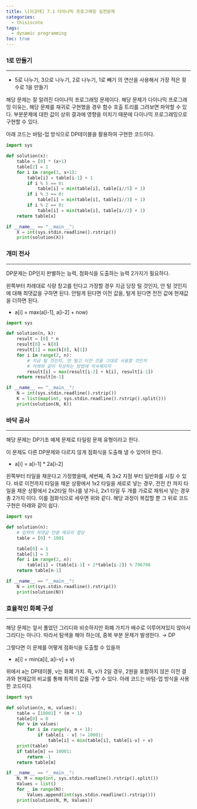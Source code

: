 ```yaml
---
title: \[이코테] 7.1 다이나믹 프로그래밍 실전문제
categories: 
  - thisiscote
tags: 
  - dynamic programming
toc: true
---
```


### 1로 만들기

---

- 5로 나누기, 3으로 나누기, 2로 나누기, 1로 빼기 의 연산을 사용해서 가장 적은 횟수로 1을 만들기

해당 문제는 잘 알려진 다이나믹 프로그래밍 문제이다. 해당 문제가 다이나믹 프로그래밍 이유는, 해당 문제를 재귀로 구현했을 경우 함수 호출 트리를 그려보면 파악할 수 있다. 부분문제에 대한 값이 상위 결과에 영향을 미치기 때문에 다이나믹 프로그래밍으로 구현할 수 있다.

아래 코드는 바텀-업 방식으로 DP테이블을 활용하여 구현한 코드이다.

```python
import sys

def solution(x):
    table = [0] * (x+1)
    table[2] = 1
    for i in range(3, x+1):
        table[i] = table[i-1] + 1
        if i % 5 == 0:
            table[i] = min(table[i], table[i//5] + 1)
        if i % 3 == 0:
            table[i] = min(table[i], table[i//3] + 1)
        if i % 2 == 0:
            table[i] = min(table[i], table[i//2] + 1)
    return table[x]

if __name__ == "__main__":
    X = int(sys.stdin.readline().rstrip())
    print(solution(X))
```

### 개미 전사

---

DP문제는 DP인지 판별하는 능력, 점화식을 도출하는 능력 2가지가 필요하다.

왼쪽부터 차례대로 식량 창고를 턴다고 가정할 경우 지금 당장 털 것인지, 안 털 것인지에 대해 최댓값을 구하면 된다. 안털게 된다면 이전 값을, 털게 된다면 전전 값에 현재값을 더하면 된다.

- a[i] = max(a[i-1], a[i-2] + now)

```python
import sys

def solution(n, k):
    result = [0] * n
    result[0] = k[0]
    result[1] = max(k[0], k[1])
    for i in range(2, n):
        # 지금 털 것인지, 안 털고 이전 것을 그대로 사용할 것인지
        # 아래와 같이 작성하는 방법에 익숙해지자
        result[i] = max(result[i-2] + k[i], result[i-1])
    return result[n-1]

if __name__ == "__main__":
    N = int(sys.stdin.readline().rstrip())
    K = list(map(int, sys.stdin.readline().rstrip().split()))
    print(solution(N, K))
```

### 바닥 공사

---

해당 문제는 DP기초 예제 문제로 타일링 문제 유형이라고 한다. 

이 문제도 다른 DP문제와 다르지 않게 점화식을 도출해 낼 수 있어야 한다.

- a[i] = a[i-1] * 2a[i-2]

왼쪽부터 타일을 채운다고 가정했을때, 세번째, 즉 3x2 지점 부터 일반화를 시킬 수 있다. 바로 이전까지 타일을 채운 상황에서 1x2 타일을 세로로 넣는 경우, 전전 칸 까지 타일을 채운 상황에서 2x2타일 하나를 넣거나, 2x1 타일 두 개를 가로로 채워서 넣는 경우 총 2가지 이다. 이를 점화식으로 세우면 위와 같다. 해당 과정이 복잡할 뿐 그 뒤로 코드 구현은 아래와 같이 쉽다.

```python
import sys

def solution(n):
    # 입력의 최댓값 만큼 메모리 할당
    table = [0] * 1001

    table[0] = 1
    table[1] = 3
    for i in range(2, n):
        table[i] = (table[i-1] + 2*table[i-2]) % 796796
    return table[n-1]

if __name__ == "__main__":
    N = int(sys.stdin.readline().rstrip())
    print(solution(N))
```

### 효율적인 화폐 구성

---

해당 문제는 앞서 풀었던 그리디와 비슷하지만 화폐 가치가 배수로 이루어져있지 않아서 그리디는 아니다. 따라서 탐색을 해야 하는데, 중복 부분 문제가 발생한다. → DP

그렇다면 이 문제를 어떻게 점화식을 도출할 수 있을까

- a[i] = min(a[i], a[i-v] + v)

위에서 a는 DP테이블, v는 화폐 가치. 즉, v가 2일 경우, 2원을 포함하지 않은 이전 결과와 현재값의 비교를 통해 최적의 값을 구할 수 있다. 아래 코드는 바텀-업 방식을 사용한 코드이다.

```python
import sys

def solution(n, m, values):
    table = [10001] * (m + 1)
    table[0] = 0
    for v in values:
        for i in range(v, m + 1):
            if table[i - v] != 10001:
                table[i] = min(table[i], table[i-v] + v)
    print(table)
    if table[m] == 10001:
        return -1
    return table[m]

if __name__ == "__main__":
    N, M = map(int, sys.stdin.readline().rstrip().split())
    Values = list()
    for _ in range(N):
        Values.append(int(sys.stdin.readline().rstrip()))
    print(solution(N, M, Values))
```